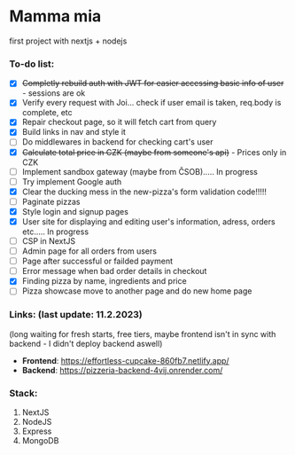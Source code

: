 # Mamma mia
first project with nextjs + nodejs

### To-do list:
- [x] ~~Completly rebuild auth with JWT for easier accessing basic info of user~~ - sessions are ok
- [x] Verify every request with Joi... check if user email is taken, req.body is complete, etc
- [x] Repair checkout page, so it will fetch cart from query
- [x] Build links in nav and style it
- [ ] Do middlewares in backend for checking cart's user
- [x] ~~Calculate total price in CZK (maybe from someone's api)~~ - Prices only in CZK
- [ ] Implement sandbox gateway (maybe from ČSOB)..... In progress
- [ ] Try implement Google auth
- [x] Clear the ducking mess in the new-pizza's form validation code!!!!! 
- [ ] Paginate pizzas
- [x] Style login and signup pages
- [x] User site for displaying and editing user's information, adress, orders etc..... In progress
- [ ] CSP in NextJS
- [ ] Admin page for all orders from users
- [ ] Page after successful or failded payment
- [ ] Error message when bad order details in checkout
- [x] Finding pizza by name, ingredients and price
- [ ] Pizza showcase move to another page and do new home page

### Links: (last update: 11.2.2023)
(long waiting for fresh starts, free tiers, maybe frontend isn't in sync with backend - I didn't deploy backend aswell) <br>
- **Frontend**: https://effortless-cupcake-860fb7.netlify.app/
- **Backend**: https://pizzeria-backend-4vij.onrender.com/

### Stack:
1. NextJS
2. NodeJS
3. Express
4. MongoDB